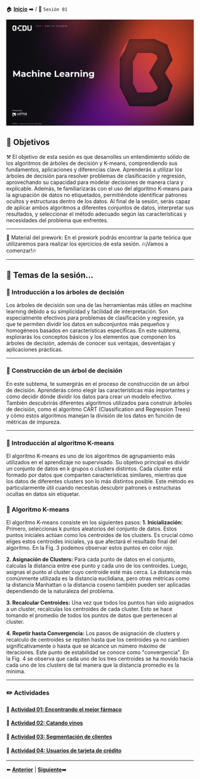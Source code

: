 🏠 [**Inicio**](../README.md) ➡️ / 📖 `Sesión 01`

<div align="center">
    <img src="../BEDU.JPG" alt="Sesion_01">
</div>

## 🎯 Objetivos

⚒️ El objetivo de esta sesión es que desarrolles un entendimiento sólido de los algoritmos de árboles de decisión y K-means, comprendiendo sus fundamentos, aplicaciones y diferencias clave. Aprenderás a utilizar los árboles de decisión para resolver problemas de clasificación y regresión, aprovechando su capacidad para modelar decisiones de manera clara y explicable. Además, te familiarizarás con el uso del algoritmo K-means para la agrupación de datos no etiquetados, permitiéndote identificar patrones ocultos y estructuras dentro de los datos. Al final de la sesión, serás capaz de aplicar ambos algoritmos a diferentes conjuntos de datos, interpretar sus resultados, y seleccionar el método adecuado según las características y necesidades del problema que enfrentes.


---

📘 Material del prework:
En el prework podrás encontrar la parte teórica que utilizaremos para realizar los ejercicios de esta sesión. 
🔥¡Vamos a comenzar!🔥

---

## 📂 Temas de la sesión...


### 📖 Introducción a los árboles de decisión

Los árboles de decisión son una de las herramientas más útiles en machine learning debido a su simplicidad y facilidad de interpretación. Son especialmente efectivos para problemas de clasificación y regresión, ya que te permiten dividir los datos en subconjuntos más pequeños y homogéneos basados en características específicas. En este subtema, explorarás los conceptos básicos y los elementos que componen los árboles de decisión, además de conocer sus ventajas, desventajas y aplicaciones prácticas.

---

### 📖 Construcción de un árbol de decisión

En este subtema, te sumergirás en el proceso de construcción de un árbol de decisión. Aprenderás cómo elegir las características más importantes y cómo decidir dónde dividir los datos para crear un modelo efectivo. También descubrirás diferentes algoritmos utilizados para construir árboles de decisión, como el algoritmo CART (Classification and Regression Trees) y cómo estos algoritmos manejan la división de los datos en función de métricas de impureza.

---

### 📖 Introducción al algoritmo K-means

El algoritmo K-means es uno de los algoritmos de agrupamiento más utilizados en el aprendizaje no supervisado. Su objetivo principal es dividir un conjunto de datos en k grupos o clusters distintos. Cada cluster está formado por datos que comparten características similares, mientras que los datos de diferentes clusters son lo más distintos posible. Este método es particularmente útil cuando necesitas descubrir patrones o estructuras ocultas en datos sin etiquetar.

### 📖 Algoritmo K-means

El algoritmo K-means consiste en los siguientes pasos:
**1. Inicialización:** Primero, seleccionas k puntos aleatorios del conjunto de datos. Estos puntos iniciales actúan como los centroides de los clusters. Es crucial cómo eliges estos centroides iniciales, ya que afectará el resultado final del algoritmo. En la Fig. 3 podemos observar estos puntos en color rojo.

**2.	Asignación de Clusters:** Para cada punto de datos en el conjunto, calculas la distancia entre ese punto y cada uno de los centroides. Luego, asignas el punto al cluster cuyo centroide esté más cerca. La distancia más comúnmente utilizada es la distancia euclidiana, pero otras métricas como la distancia Manhattan o la distancia coseno también pueden ser aplicadas dependiendo de la naturaleza del problema.

**3.	Recalcular Centroides:** Una vez que todos los puntos han sido asignados a un cluster, recalculas los centroides de cada cluster. Esto se hace tomando el promedio de todos los puntos de datos que pertenecen al cluster.

**4.	Repetir hasta Convergencia:** Los pasos de asignación de clusters y recalculo de centroides se repiten hasta que los centroides ya no cambien significativamente o hasta que se alcance un número máximo de iteraciones. Este punto de estabilidad se conoce como "convergencia". En la Fig. 4 se observa que cada uno de los tres centroides se ha movido hacia cada uno de los clusters de tal manera que la distancia promedio es la mínima.


---

### ✏️ Actividades

#### 📕 **[Actividad 01: Encontrando el mejor fármaco](/Sesión-02/Actividad-01/README.md)**
#### 📕 **[Actividad 02: Catando vinos](/Sesión-02/Actividad-02/README.md)**
#### 📕 **[Actividad 03: Segmentación de clientes](/Sesión-02/Actividad-03/README.md)**
#### 📕 **[Actividad 04: Usuarios de tarjeta de crédito](/Sesión-02/Actividad-04/README.md)**

---

⬅️ [**Anterior**](../Sesión-01/Readme.md) | [**Siguiente**](../Sesión-03/README.md)➡️

